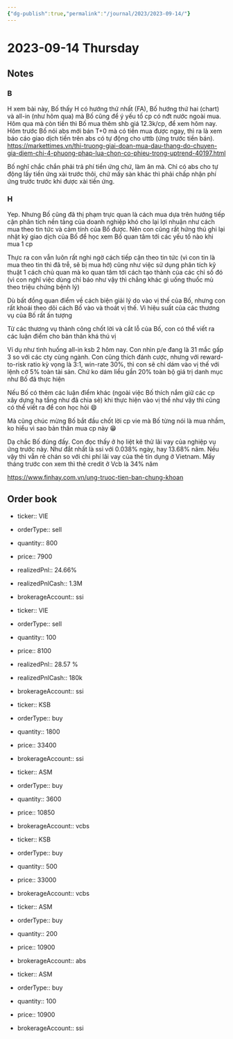 ```yaml
---
{"dg-publish":true,"permalink":"/journal/2023/2023-09-14/"}
---
```


# 2023-09-14 Thursday

## Notes

### B

H xem bài này, Bố thấy H có hướng thứ nhất (FA), Bố hướng thứ hai (chart) và all-in (như hôm qua) mà Bố cũng để ý yếu tố cp có nđt nước ngoài mua. Hôm qua mà còn tiền thì Bố mua thêm shb giá 12.3k/cp, để xem hôm nay.
Hôm trước Bố nói abs mới bán T+0 mà có tiền mua được ngay, thì ra là xem báo cáo giao dịch tiền trên abs có tự động cho ưttb (ứng trước tiền bán).
<https://markettimes.vn/thi-truong-giai-doan-mua-dau-thang-do-chuyen-gia-diem-chi-4-phuong-phap-lua-chon-co-phieu-trong-uptrend-40197.html>

Bố nghĩ chắc chắn phải trả phí tiền ứng chứ, làm ăn mà. Chỉ có abs cho tự động lấy tiền ứng xài trước thôi, chứ mấy sàn khác thì phải chấp nhận phí ứng trước trước khi được xài tiền ứng.

### H

Yep. Nhưng Bố cũng đã thị phạm trực quan là cách mua dựa trên hướng tiếp cận phân tích nền tảng của doanh nghiệp khó cho lại lợi nhuận như cách mua theo tin tức và cảm tính của Bố được. Nên con cũng rất hứng thú ghi lại nhật ký giao dịch của Bố để học xem Bố quan tâm tới các yếu tố nào khi mua 1 cp

Thực ra con vẫn luôn rất nghi ngờ cách tiếp cận theo tin tức (vì con tin là mua theo tin thì đã trễ, sẽ bị mua hớ) cũng như việc sử dụng phân tích kỹ thuật 1 cách chủ quan mà ko quan tâm tới cách tạo thành của các chỉ số đó (vì con nghĩ việc dùng chỉ báo như vậy thì chẳng khác gì uống thuốc mù theo triệu chứng bệnh lý)

Dù bất đồng quan điểm về cách biện giải lý do vào vị thế của Bố, nhưng con rất khoái theo dõi cách Bố vào và thoát vị thế. Vì hiệu suất của các thương vụ của Bố rất ấn tượng

Từ các thương vụ thành công chốt lời và cắt lỗ của Bố, con có thể viết ra các luận điểm cho bản thân khá thú vị

Ví dụ như tình huống all-in ksb 2 hôm nay. Con nhìn p/e đang là 31 mắc gấp 3 so với các cty cùng ngành. Con cũng thích đánh cược, nhưng với reward-to-risk ratio kỳ vọng là 3:1, win-rate 30%, thì con sẽ chỉ dám vào vị thế với lệnh cỡ 5% toàn tài sản. Chứ ko dám liều gần 20% toàn bộ giá trị danh mục như Bố đã thực hiện

Nếu Bố có thêm các luận điểm khác (ngoài việc Bố thích nắm giữ các cp xây dựng hạ tầng như đã chia sẻ) khi thực hiện vào vị thế như vậy thì cũng có thể viết ra để con học hỏi 😄

Mà cũng chúc mừng Bố bắt đầu chốt lời cp vie mà Bố từng nói là mua nhầm, ko hiểu vì sao bản thân mua cp này 😁

Dạ chắc Bố đúng đấy. Con đọc thấy ở họ liệt kê thử lãi vay của nghiệp vụ ứng trước này. Như đắt nhất là ssi với 0.038% ngày, hay 13.68% năm. Nếu vậy thì vẫn rẻ chán so với chi phí lãi vay của thẻ tín dụng ở Vietnam. Mấy tháng trước con xem thì thẻ credit ở Vcb là 34% năm

<https://www.finhay.com.vn/ung-truoc-tien-ban-chung-khoan>

## Order book

- ticker:: VIE
- orderType:: sell
- quantity:: 800
- price:: 7900
- realizedPnl:: 24.66%
- realizedPnlCash:: 1.3M
- brokerageAccount:: ssi

- ticker:: VIE
- orderType:: sell
- quantity:: 100
- price:: 8100
- realizedPnl:: 28.57 %
- realizedPnlCash:: 180k
- brokerageAccount:: ssi

- ticker:: KSB
- orderType:: buy
- quantity:: 1800
- price:: 33400
- brokerageAccount:: ssi

- ticker:: ASM
- orderType:: buy
- quantity:: 3600
- price:: 10850
- brokerageAccount:: vcbs

- ticker:: KSB
- orderType:: buy
- quantity:: 500
- price:: 33000
- brokerageAccount:: vcbs

- ticker:: ASM
- orderType:: buy
- quantity:: 200
- price:: 10900
- brokerageAccount:: abs

- ticker:: ASM
- orderType:: buy
- quantity:: 100
- price:: 10900
- brokerageAccount:: ssi